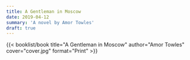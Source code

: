 ```yaml
---
title: A Gentleman in Moscow
date: 2019-04-12
summary: 'A novel by Amor Towles'
draft: true
---
```


{{< booklist/book
title="A Gentleman in Moscow"
author="Amor Towles"
cover="cover.jpg"
format="Print" >}}
